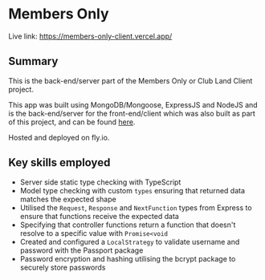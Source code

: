 # Members Only

Live link: https://members-only-client.vercel.app/

## Summary

This is the back-end/server part of the Members Only or Club Land Client project.

This app was built using MongoDB/Mongoose, ExpressJS and NodeJS and is the back-end/server for the front-end/client which was also built as part of this project, and can be found [here](https://github.com/Barrymoonshine/members-only-client).

Hosted and deployed on fly.io.

## Key skills employed

- Server side static type checking with TypeScript
- Model type checking with custom `types` ensuring that returned data matches the expected shape
- Utilised the `Request`, `Response` and `NextFunction` types from Express to ensure that functions receive the expected data
- Specifying that controller functions return a function that doesn't resolve to a specific value with `Promise<void`
- Created and configured a `LocalStrategy` to validate username and password with the Passport package
- Password encryption and hashing utilising the bcrypt package to securely store passwords
